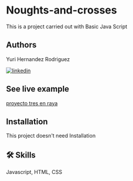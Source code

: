 # Noughts-and-crosses
This is a project carried out with Basic Java Script

## Authors
Yuri Hernandez Rodriguez[](https://www.github.com/octokatherine)

[![linkedin](https://img.shields.io/badge/linkedin-0A66C2?style=for-the-badge&logo=linkedin&logoColor=white)](https://www.linkedin.com/)

## See live example
[proyecto tres en raya](https://squiavi88.github.io/tres-en-raya/)
## Installation
This project doesn't need Installation

## 🛠 Skills
Javascript, HTML, CSS
